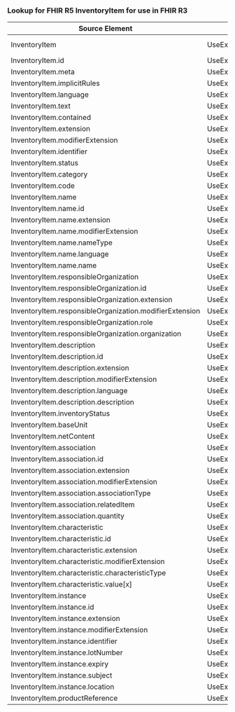### Lookup for FHIR R5 InventoryItem for use in FHIR R3

| Source Element | Usage | Target |
| -------------- | ----- | ------ |
| InventoryItem | UseExtension | http://hl7.org/fhir/5.0/StructureDefinition/extension-InventoryItem |
| InventoryItem.id | UseExtensionFromAncestor | - |
| InventoryItem.meta | UseExtensionFromAncestor | - |
| InventoryItem.implicitRules | UseExtensionFromAncestor | - |
| InventoryItem.language | UseExtensionFromAncestor | - |
| InventoryItem.text | UseExtensionFromAncestor | - |
| InventoryItem.contained | UseExtensionFromAncestor | - |
| InventoryItem.extension | UseExtensionFromAncestor | - |
| InventoryItem.modifierExtension | UseExtensionFromAncestor | - |
| InventoryItem.identifier | UseExtensionFromAncestor | - |
| InventoryItem.status | UseExtensionFromAncestor | - |
| InventoryItem.category | UseExtensionFromAncestor | - |
| InventoryItem.code | UseExtensionFromAncestor | - |
| InventoryItem.name | UseExtensionFromAncestor | - |
| InventoryItem.name.id | UseExtensionFromAncestor | - |
| InventoryItem.name.extension | UseExtensionFromAncestor | - |
| InventoryItem.name.modifierExtension | UseExtensionFromAncestor | - |
| InventoryItem.name.nameType | UseExtensionFromAncestor | - |
| InventoryItem.name.language | UseExtensionFromAncestor | - |
| InventoryItem.name.name | UseExtensionFromAncestor | - |
| InventoryItem.responsibleOrganization | UseExtensionFromAncestor | - |
| InventoryItem.responsibleOrganization.id | UseExtensionFromAncestor | - |
| InventoryItem.responsibleOrganization.extension | UseExtensionFromAncestor | - |
| InventoryItem.responsibleOrganization.modifierExtension | UseExtensionFromAncestor | - |
| InventoryItem.responsibleOrganization.role | UseExtensionFromAncestor | - |
| InventoryItem.responsibleOrganization.organization | UseExtensionFromAncestor | - |
| InventoryItem.description | UseExtensionFromAncestor | - |
| InventoryItem.description.id | UseExtensionFromAncestor | - |
| InventoryItem.description.extension | UseExtensionFromAncestor | - |
| InventoryItem.description.modifierExtension | UseExtensionFromAncestor | - |
| InventoryItem.description.language | UseExtensionFromAncestor | - |
| InventoryItem.description.description | UseExtensionFromAncestor | - |
| InventoryItem.inventoryStatus | UseExtensionFromAncestor | - |
| InventoryItem.baseUnit | UseExtensionFromAncestor | - |
| InventoryItem.netContent | UseExtensionFromAncestor | - |
| InventoryItem.association | UseExtensionFromAncestor | - |
| InventoryItem.association.id | UseExtensionFromAncestor | - |
| InventoryItem.association.extension | UseExtensionFromAncestor | - |
| InventoryItem.association.modifierExtension | UseExtensionFromAncestor | - |
| InventoryItem.association.associationType | UseExtensionFromAncestor | - |
| InventoryItem.association.relatedItem | UseExtensionFromAncestor | - |
| InventoryItem.association.quantity | UseExtensionFromAncestor | - |
| InventoryItem.characteristic | UseExtensionFromAncestor | - |
| InventoryItem.characteristic.id | UseExtensionFromAncestor | - |
| InventoryItem.characteristic.extension | UseExtensionFromAncestor | - |
| InventoryItem.characteristic.modifierExtension | UseExtensionFromAncestor | - |
| InventoryItem.characteristic.characteristicType | UseExtensionFromAncestor | - |
| InventoryItem.characteristic.value[x] | UseExtensionFromAncestor | - |
| InventoryItem.instance | UseExtensionFromAncestor | - |
| InventoryItem.instance.id | UseExtensionFromAncestor | - |
| InventoryItem.instance.extension | UseExtensionFromAncestor | - |
| InventoryItem.instance.modifierExtension | UseExtensionFromAncestor | - |
| InventoryItem.instance.identifier | UseExtensionFromAncestor | - |
| InventoryItem.instance.lotNumber | UseExtensionFromAncestor | - |
| InventoryItem.instance.expiry | UseExtensionFromAncestor | - |
| InventoryItem.instance.subject | UseExtensionFromAncestor | - |
| InventoryItem.instance.location | UseExtensionFromAncestor | - |
| InventoryItem.productReference | UseExtensionFromAncestor | - |
